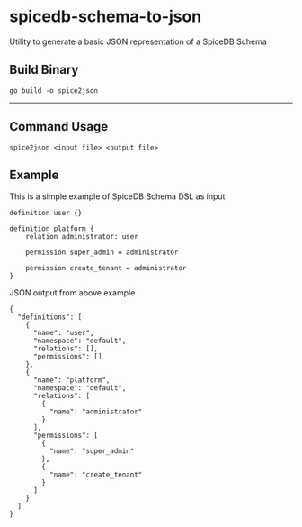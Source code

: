 # spicedb-schema-to-json
Utility to generate a basic JSON representation of a SpiceDB Schema

## Build Binary

```
go build -o spice2json
```

---

## Command Usage

```
spice2json <input file> <output file>
```

## Example

This is a simple example of SpiceDB Schema DSL as input
```
definition user {}

definition platform {
	relation administrator: user

	permission super_admin = administrator

	permission create_tenant = administrator
}
```

JSON output from above example
```
{
  "definitions": [
    {
      "name": "user",
      "namespace": "default",
      "relations": [],
      "permissions": []
    },
    {
      "name": "platform",
      "namespace": "default",
      "relations": [
        {
          "name": "administrator"
        }
      ],
      "permissions": [
        {
          "name": "super_admin"
        },
        {
          "name": "create_tenant"
        }
      ]
    }
  ]
}
```